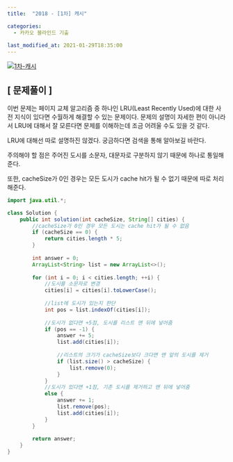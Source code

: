 ```yaml
---
title:  "2018 - [1차] 캐시"

categories:
  - 카카오 블라인드 기출
  
last_modified_at: 2021-01-29T18:35:00
---
```


[![1차-캐시](https://user-images.githubusercontent.com/53072057/106226548-cf3d9480-622a-11eb-9b9a-ff437184bd90.JPG)](https://programmers.co.kr/learn/courses/30/lessons/17680#)  

<h2>[ 문제풀이 ]</h2>  
이번 문제는 페이지 교체 알고리즘 중 하나인 LRU(Least Recently Used)에 대한 사전 지식이 있다면 수월하게 해결할 수 있는 문제이다. 문제의 설명이 자세한 편이 아니라서 LRU에 대해서 잘 모른다면 문제를 이해하는데 조금 어려울 수도 있을 것 같다.  

LRU에 대해선 따로 설명하진 않겠다. 궁금하다면 검색을 통해 알아보길 바란다.  

주의해야 할 점은 주어진 도시를 소문자, 대문자로 구분하지 않기 때문에 하나로 통일해 준다.  

또한, cacheSize가 0인 경우는 모든 도시가 cache hit가 될 수 없기 때문에 따로 처리해준다.  

```java
import java.util.*;

class Solution {
    public int solution(int cacheSize, String[] cities) {
    	//cacheSize가 0인 경우 모든 도시는 cache hit가 될 수 없음
        if (cacheSize == 0) {
            return cities.length * 5;
        }
        
        int answer = 0;
        ArrayList<String> list = new ArrayList<>();
        
        for (int i = 0; i < cities.length; ++i) {
        	//도시를 소문자로 변경
            cities[i] = cities[i].toLowerCase();
            
            //list에 도시가 있는지 판단
            int pos = list.indexOf(cities[i]);
            
            //도시가 없다면 +5점, 도시를 리스트 맨 뒤에 넣어줌
            if (pos == -1) {
                answer += 5;
                list.add(cities[i]);
                
                //리스트의 크기가 cacheSize보다 크다면 맨 앞의 도시를 제거
                if (list.size() > cacheSize) {
                    list.remove(0);
                }
            } 
            //도시가 있다면 +1점, 기존 도시를 제거하고 맨 뒤에 넣어줌
            else {
                answer += 1;
                list.remove(pos);
                list.add(cities[i]);
            }
        }
        
        return answer;
    }
}
```